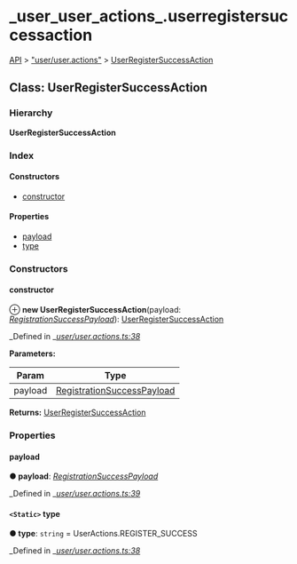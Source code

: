 # \_user\_user\_actions\_.userregistersuccessaction

[API](../../api-1.md) &gt; ["user/user.actions"](../modules/_user_user_actions_.md) &gt; [UserRegisterSuccessAction](_user_user_actions_.userregistersuccessaction.md)

## Class: UserRegisterSuccessAction

### Hierarchy

**UserRegisterSuccessAction**

### Index

#### Constructors

* [constructor](_user_user_actions_.userregistersuccessaction.md#constructor)

#### Properties

* [payload](_user_user_actions_.userregistersuccessaction.md#payload)
* [type](_user_user_actions_.userregistersuccessaction.md#type)

### Constructors

#### constructor

⊕ **new UserRegisterSuccessAction**\(payload: [_RegistrationSuccessPayload_](_user_user_actions_.registrationsuccesspayload.md)\): [UserRegisterSuccessAction](_user_user_actions_.userregistersuccessaction.md)

_Defined in _[_user/user.actions.ts:38_](https://github.com/authumn/authumn-angular/blob/93ce399/projects/authumn-angular/src/user/user.actions.ts#L38)

**Parameters:**

| Param | Type |
| --- | --- |
| payload | [RegistrationSuccessPayload](_user_user_actions_.registrationsuccesspayload.md) |

**Returns:** [UserRegisterSuccessAction](_user_user_actions_.userregistersuccessaction.md)

### Properties

#### payload

**● payload**: [_RegistrationSuccessPayload_](_user_user_actions_.registrationsuccesspayload.md)

_Defined in _[_user/user.actions.ts:39_](https://github.com/authumn/authumn-angular/blob/93ce399/projects/authumn-angular/src/user/user.actions.ts#L39)

#### `<Static>` type

**● type**: `string` = UserActions.REGISTER\_SUCCESS

_Defined in _[_user/user.actions.ts:38_](https://github.com/authumn/authumn-angular/blob/93ce399/projects/authumn-angular/src/user/user.actions.ts#L38)

